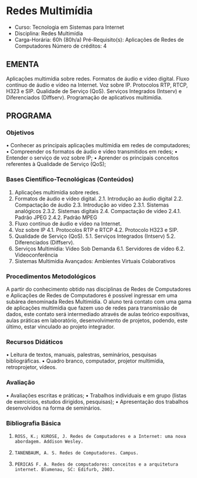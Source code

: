 # Redes Multimídia 


* Curso: Tecnologia em Sistemas para Internet
* Disciplina: Redes Multimídia                                                              
* Carga-Horária: 60h (80h/a)
    Pré-Requisito(s): Aplicações de Redes de Computadores                                       Número de créditos: 4

## EMENTA

Aplicações multimídia sobre redes. Formatos de áudio e vídeo digital. Fluxo contínuo de áudio e vídeo na Internet. Voz sobre
IP. Protocolos RTP, RTCP, H323 e SIP. Qualidade de Serviço (QoS). Serviços Integrados (Intserv) e Diferenciados (Diffserv).
Programação de aplicativos multimídia.

## PROGRAMA
### Objetivos
•      Conhecer as principais aplicações multimídia em redes de computadores;
•      Compreender os formatos de áudio e vídeo transmitidos em redes;
•      Entender o serviço de voz sobre IP;
•      Aprender os principais conceitos referentes à Qualidade de Serviço (QoS);

### Bases Científico-Tecnológicas (Conteúdos)

1. Aplicações multimídia sobre redes.
2. Formatos de áudio e vídeo digital.
    2.1. Introdução ao áudio digital
    2.2. Compactação de áudio
    2.3. Introdução ao vídeo
        2.3.1. Sistemas analógicos
        2.3.2. Sistemas digitais
    2.4. Compactação de vídeo
        2.4.1. Padrão JPEG
        2.4.2. Padrão MPEG
3. Fluxo contínuo de áudio e vídeo na Internet.
4. Voz sobre IP
    4.1. Protocolos RTP e RTCP
    4.2. Protocolo H323 e SIP.
5. Qualidade de Serviço (QoS).
    5.1. Serviços Integrados (Intserv)
    5.2. Diferenciados (Diffserv).
6. Serviços Multimídia: Vídeo Sob Demanda
    6.1. Servidores de vídeo
    6.2. Videoconferência
7. Sistemas Multimídia Avançados: Ambientes Virtuais Colaborativos

### Procedimentos Metodológicos

A partir do conhecimento obtido nas disciplinas de Redes de Computadores e Aplicações de Redes de Computadores é possível
ingressar em uma subárea denominada Redes Multimídia. O aluno terá contato com uma gama de aplicações multimídia que
fazem uso de redes para transmissão de dados, este contato será intermediado através de aulas teórico expositivas, aulas
práticas em laboratório, desenvolvimento de projetos, podendo, este último, estar vinculado ao projeto integrador.

### Recursos Didáticos

•      Leitura de textos, manuais, palestras, seminários, pesquisas bibliográficas.
•      Quadro branco, computador, projetor multimídia, retroprojetor, vídeos.

### Avaliação

•      Avaliações escritas e práticas;
•      Trabalhos individuais e em grupo (listas de exercícios, estudos dirigidos, pesquisas);
•      Apresentação dos trabalhos desenvolvidos na forma de seminários.

### Bibliografia Básica

1.     ROSS, K.; KUROSE, J. Redes de Computadores e a Internet: uma nova abordagem. Addison Wesley.
2.     TANENBAUM, A. S. Redes de Computadores. Campus.
3.     PÉRICAS F. A. Redes de computadores: conceitos e a arquitetura internet. Blumenau, SC: Edifurb, 2003.
